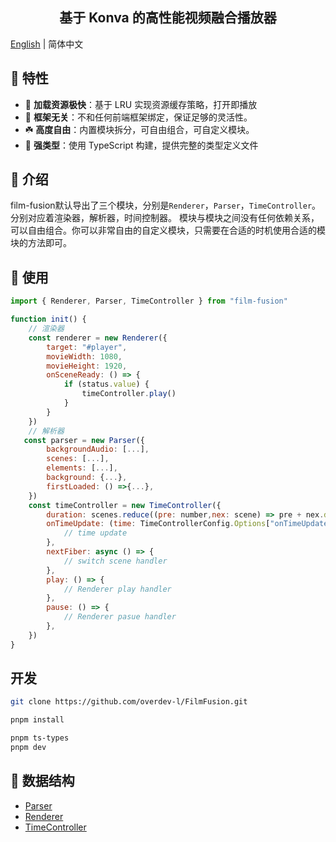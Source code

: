 
<h2 align="center">基于 Konva 的高性能视频融合播放器</h2>

[English](./README.md) | 简体中文

## 🌟 特性

- 🚀 **加载资源极快**：基于 LRU 实现资源缓存策略，打开即播放
- 🎯 **框架无关**：不和任何前端框架绑定，保证足够的灵活性。
- ☘️ **高度自由**：内置模块拆分，可自由组合，可自定义模块。
- 🦾 **强类型**：使用 TypeScript 构建，提供完整的类型定义文件

## 📄 介绍

film-fusion默认导出了三个模块，分别是`Renderer`，`Parser`，`TimeController`。分别对应着渲染器，解析器，时间控制器。
模块与模块之间没有任何依赖关系，可以自由组合。你可以非常自由的自定义模块，只需要在合适的时机使用合适的模块的方法即可。

## 🔨 使用

```javascript
import { Renderer, Parser, TimeController } from "film-fusion"

function init() {
    // 渲染器
    const renderer = new Renderer({
        target: "#player",
        movieWidth: 1080,
        movieHeight: 1920,
        onSceneReady: () => {
            if (status.value) {
                timeController.play()
            }
        }
    })
    // 解析器
   const parser = new Parser({
        backgroundAudio: [...],
        scenes: [...],
        elements: [...],
        background: {...},
        firstLoaded: () =>{...},
    })
    const timeController = new TimeController({
        duration: scenes.reduce((pre: number,nex: scene) => pre + nex.duration,0),
        onTimeUpdate: (time: TimeControllerConfig.Options["onTimeUpdate"]) => {
            // time update
        },
        nextFiber: async () => {
            // switch scene handler
        },
        play: () => {
            // Renderer play handler
        },
        pause: () => {
            // Renderer pasue handler
        },
    })
}
```

## 开发

```bash
git clone https://github.com/overdev-l/FilmFusion.git

pnpm install

pnpm ts-types
pnpm dev
```

## 📄 数据结构

- [Parser](./packages/parser/src/types.ts)
- [Renderer](./packages/renderer/src/types.ts)
- [TimeController](./packages/time-controller/src/types.ts)